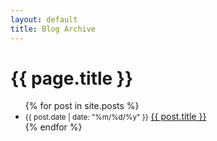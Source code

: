 ```yaml
---
layout: default
title: Blog Archive
---
```


# {{ page.title }}

<ul>
{% for post in site.posts %}
    <li>
        <small>{{ post.date | date: "%m/%d/%y" }}</small>
        <a href="{{ post.url }}">
            {{ post.title }}
        </a>
    </li>
{% endfor %}
</ul>

